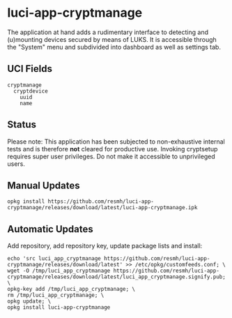 # luci-app-cryptmanage
The application at hand adds a rudimentary interface to detecting and (u)mounting devices secured by means of LUKS. It is accessible through the "System" menu and subdivided into dashboard as well as settings tab.

## UCI Fields
```
cryptmanage
  cryptdevice
    uuid
    name
```
## Status
Please note: This application has been subjected to non-exhaustive internal tests and is therefore **not** cleared for productive use. Invoking cryptsetup requires super user privileges. Do not make it accessible to unprivileged users.

## Manual Updates
```opkg install https://github.com/resmh/luci-app-cryptmanage/releases/download/latest/luci-app-cryptmanage.ipk```

## Automatic Updates
Add repository, add repository key, update package lists and install:

```
echo 'src luci_app_cryptmanage https://github.com/resmh/luci-app-cryptmanage/releases/download/latest' >> /etc/opkg/customfeeds.conf; \
wget -O /tmp/luci_app_cryptmanage https://github.com/resmh/luci-app-cryptmanage/releases/download/latest/luci_app_cryptmanage.signify.pub; \
opkg-key add /tmp/luci_app_cryptmanage; \
rm /tmp/luci_app_cryptmanage; \
opkg update; \
opkg install luci-app-cryptmanage
```

